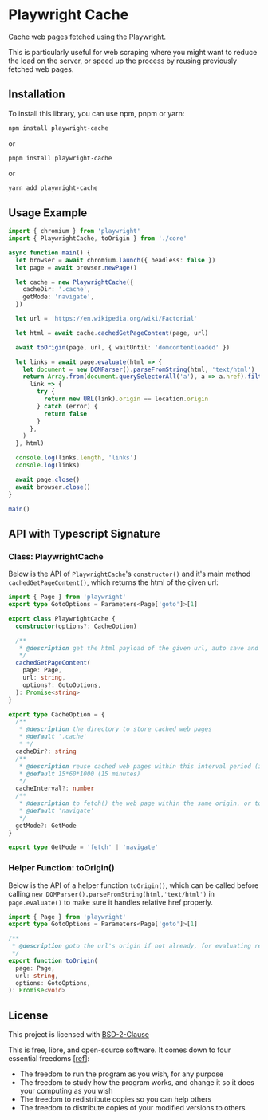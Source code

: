 # Playwright Cache

Cache web pages fetched using the Playwright.

This is particularly useful for web scraping where you might want to reduce the load on the server, or speed up the process by reusing previously fetched web pages.

## Installation

To install this library, you can use npm, pnpm or yarn:

```bash
npm install playwright-cache
```

or

```bash
pnpm install playwright-cache
```

or

```bash
yarn add playwright-cache
```

## Usage Example

```typescript
import { chromium } from 'playwright'
import { PlaywrightCache, toOrigin } from './core'

async function main() {
  let browser = await chromium.launch({ headless: false })
  let page = await browser.newPage()

  let cache = new PlaywrightCache({
    cacheDir: '.cache',
    getMode: 'navigate',
  })

  let url = 'https://en.wikipedia.org/wiki/Factorial'

  let html = await cache.cachedGetPageContent(page, url)

  await toOrigin(page, url, { waitUntil: 'domcontentloaded' })

  let links = await page.evaluate(html => {
    let document = new DOMParser().parseFromString(html, 'text/html')
    return Array.from(document.querySelectorAll('a'), a => a.href).filter(
      link => {
        try {
          return new URL(link).origin == location.origin
        } catch (error) {
          return false
        }
      },
    )
  }, html)

  console.log(links.length, 'links')
  console.log(links)

  await page.close()
  await browser.close()
}

main()
```

## API with Typescript Signature

### Class: PlaywrightCache

Below is the API of `PlaywrightCache`'s `constructor()` and it's main method `cachedGetPageContent()`, which returns the html of the given url:

```typescript
import { Page } from 'playwright'
export type GotoOptions = Parameters<Page['goto']>[1]

export class PlaywrightCache {
  constructor(options?: CacheOption)

  /**
   * @description get the html payload of the given url, auto save and reuse caches
   */
  cachedGetPageContent(
    page: Page,
    url: string,
    options?: GotoOptions,
  ): Promise<string>
}

export type CacheOption = {
  /**
   * @description the directory to store cached web pages
   * @default '.cache'
   * */
  cacheDir?: string
  /**
   * @description reuse cached web pages within this interval period (in milliseconds)
   * @default 15*60*1000 (15 minutes)
   */
  cacheInterval?: number
  /**
   * @description to fetch() the web page within the same origin, or to navigate with page.goto()
   * @default 'navigate'
   */
  getMode?: GetMode
}

export type GetMode = 'fetch' | 'navigate'
```

### Helper Function: toOrigin()

Below is the API of a helper function `toOrigin()`, which can be called before calling `new DOMParser().parseFromString(html,'text/html')` in `page.evaluate()` to make sure it handles relative href properly.

```typescript
import { Page } from 'playwright'
export type GotoOptions = Parameters<Page['goto']>[1]

/**
 * @description goto the url's origin if not already, for evaluating relative links of a[href]
 */
export function toOrigin(
  page: Page,
  url: string,
  options: GotoOptions,
): Promise<void>
```

## License

This project is licensed with [BSD-2-Clause](./LICENSE)

This is free, libre, and open-source software. It comes down to four essential freedoms [[ref]](https://seirdy.one/2021/01/27/whatsapp-and-the-domestication-of-users.html#fnref:2):

- The freedom to run the program as you wish, for any purpose
- The freedom to study how the program works, and change it so it does your computing as you wish
- The freedom to redistribute copies so you can help others
- The freedom to distribute copies of your modified versions to others
